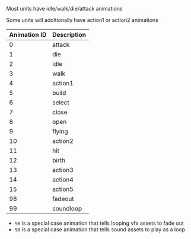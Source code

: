 Most units have idle/walk/die/attack animations

Some units will additionally have action1 or action2 animations


| Animation ID  | Description   |
| ------------- | ------------- |
| 0	            | attack        |
| 1	            | die           |
| 2	            | idle          |
| 3	            | walk          |
| 4	            | action1       |
| 5	            | build         |
| 6	            | select        |
| 7	            | close         |
| 8	            | open          |
| 9	            | flying        |
| 10            | action2       |
| 11            | hit           |
| 12            | birth         |
| 13            | action3       |
| 14            | action4       |
| 15            | action5       |
| 98            | fadeout       |
| 99            | soundloop     |

* `98` is a special case animation that tells looping vfx assets to fade out
* `99` is a special case animation that tells sound assets to play as a loop
